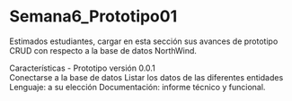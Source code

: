 # Semana6_Prototipo01
Estimados estudiantes, cargar en esta sección sus avances de prototipo CRUD con respecto a la base de datos NorthWind.  

Características - Prototipo versión 0.0.1  
    Conectarse a la base de datos 
    Listar los datos de las diferentes entidades 
    Lenguaje: a su elección 
    Documentación: informe técnico y funcional.
